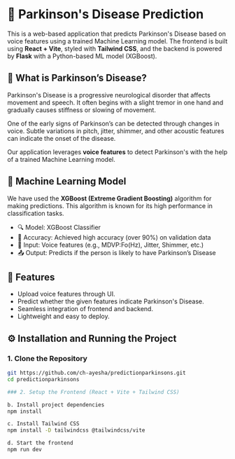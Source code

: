 # 🧠 Parkinson's Disease Prediction 

This is a web-based application that predicts Parkinson's Disease based on voice features using a trained Machine Learning model. The frontend is built using **React + Vite**, styled with **Tailwind CSS**, and the backend is powered by **Flask** with a Python-based ML model (XGBoost).


## 🧬 What is Parkinson’s Disease?

Parkinson's Disease is a progressive neurological disorder that affects movement and speech. It often begins with a slight tremor in one hand and gradually causes stiffness or slowing of movement. 

One of the early signs of Parkinson’s can be detected through changes in voice. Subtle variations in pitch, jitter, shimmer, and other acoustic features can indicate the onset of the disease.

Our application leverages **voice features** to detect Parkinson's with the help of a trained Machine Learning model.



## 🤖 Machine Learning Model

We have used the **XGBoost (Extreme Gradient Boosting)** algorithm for making predictions. This algorithm is known for its high performance in classification tasks.

- 🔍 Model: XGBoost Classifier
- 🎯 Accuracy: Achieved high accuracy (over 90%) on validation data
- 📁 Input: Voice features (e.g., MDVP:Fo(Hz), Jitter, Shimmer, etc.)
- 📤 Output: Predicts if the person is likely to have Parkinson’s Disease



## 📌 Features

- Upload voice features through UI.
- Predict whether the given features indicate Parkinson's Disease.
- Seamless integration of frontend and backend.
- Lightweight and easy to deploy.


## ⚙️ Installation and Running the Project


### 1. Clone the Repository

```bash
git https://github.com/ch-ayesha/predictionparkinsons.git
cd predictionparkinsons

### 2. Setup the Frontend (React + Vite + Tailwind CSS)

b. Install project dependencies
npm install

c. Install Tailwind CSS
npm install -D tailwindcss @tailwindcss/vite

d. Start the frontend
npm run dev


